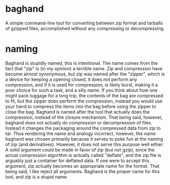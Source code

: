 # baghand
A simple command-line tool for converting between zip format and 
tarballs of gzipped files, accomplished without any compressing or 
decompressing.

# naming
Baghand is stupidly named, this is intentional. The name comes from the 
fact that "zip" is (in my opinion) a terrible name. Zip and compression 
have become almost synonymous, but zip was named after the "zipper", 
which is a device for keeping a opening closed, it does not perform any 
compression, and if it is used for compression, is likely burst, making 
it a poor choice for such a task, and a silly name. If you think about 
how one might pack luggage for a long trip, the contents of the bag are 
compressed to fit, but the zipper does perform the compression, instead 
you would use your hand to compress the items into the bag before using 
the zipper to close the bag.
Baghand is named after the tool that actually does the compression, 
instead of the closure mechanism.
That being said, however, baghand does not actually do compression or 
decompression of files. Instead it changes the packaging around the 
compressed data from zip to tar. Thus rendering the name and analogy 
incorrect, however, the name baghand was chosen primarily because it 
serves to poke fun at the naming of zip (and derivatives).
However, it does not serve this purpose well either. A solid argument 
could be made in favor of zip (but not gzip), since the actual 
compression algorithm is actually called "deflate", and the zip file is 
arguably just a container for deflated data. If one were to accept this 
argument, zip actually becomes an appropriate name for the format.
That being said, I like reject all arguments. Baghand is the proper 
name for this tool, and zip is a stupid name.
